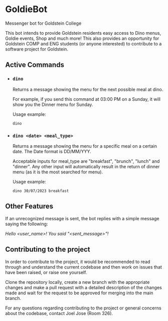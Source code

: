 # GoldieBot
Messenger bot for Goldstein College

This bot intends to provide Goldstein residents easy access to Dino menus, Goldie events, Shop and much more! This also provides an opportunity for Goldstein COMP and ENG students (or anyone interested) to contribute to a software project for Goldstein.

## Active Commands

- ### `dino`

    Returns a message showing the menu for the next possible meal at dino.
  
    For example, if you send this command at 03:00 PM on a Sunday, it will show you the Dinner menu for Sunday.
    
    Usage example:
    ```
    dino
    ```

- ### `dino <date> <meal_type>`

    Returns a message showing the menu for a specific meal on a certain date. The Date format is DD/MM/YYY.
    
    Acceptable inputs for meal_type are "breakfast", "brunch", "lunch" and "dinner". Any other input will automatically result in the return of dinner menu (as it is the most searched for menu).
    
    Usage example:
    ```
    dino 30/07/2023 breakfast
    ```

## Other Features

If an unrecognized message is sent, the bot replies with a simple message saying the following:

_Hello <user_name>! You said "<sent_message>"!_

## Contributing to the project

In order to contribute to the project, it would be recommended to read through and understand the current codebase and then work on issues that have been raised, or raise one yourself.

Clone the repository locally, create a new branch with the appropriate changes and make a pull request with a detailed description of the changes made and wait for the request to be approved for merging into the main branch.

For any questions regarding contributing to the project or general concerns about the codebase, contact Joel Jose (Room 326).
